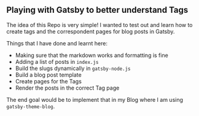 ## Playing with Gatsby to better understand Tags

The idea of this Repo is very simple! I wanted to test out and learn how to create tags and the correspondent pages for blog posts in Gatsby. 

Things that I have done and learnt here: 
- Making sure that the markdown works and formatting is fine 
- Adding a list of posts in `index.js`
- Build the slugs dynamically in `gatsby-node.js`
- Build a blog post template
- Create pages for the Tags
- Render the posts in the correct Tag page


The end goal would be to implement that in my Blog where I am using `gatsby-theme-blog`.
